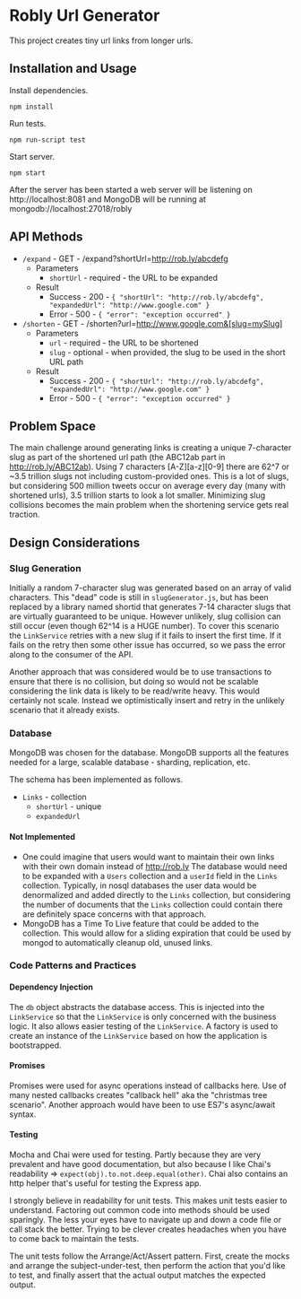 # Robly Url Generator
This project creates tiny url links from longer urls.

## Installation and Usage
Install dependencies.
```
npm install
```
Run tests.
```
npm run-script test
```
Start server.
```
npm start
```
After the server has been started a web server will be listening on http://localhost:8081 and MongoDB will be running at mongodb://localhost:27018/robly

## API Methods
- `/expand` - GET - /expand?shortUrl=http://rob.ly/abcdefg
  - Parameters
    - `shortUrl` - required - the URL to be expanded
  - Result
    - Success - 200 - `{ "shortUrl": "http://rob.ly/abcdefg", "expandedUrl": "http://www.google.com" }`
    - Error - 500 - `{ "error": "exception occurred" }`
- `/shorten` - GET - /shorten?url=http://www.google.com&[slug=mySlug]
  - Parameters
    - `url` - required - the URL to be shortened
    - `slug` - optional - when provided, the slug to be used in the short URL path
  - Result
    - Success - 200 - `{ "shortUrl": "http://rob.ly/abcdefg", "expandedUrl": "http://www.google.com" }`
    - Error - 500 - `{ "error": "exception occurred" }`

## Problem Space
The main challenge around generating links is creating a unique 7-character slug as part of the shortened url path (the ABC12ab part in http://rob.ly/ABC12ab).  Using 7 characters [A-Z][a-z][0-9] there are 62^7 or ~3.5 trillion slugs not including custom-provided ones.  This is a lot of slugs, but considering 500 million tweets occur on average every day (many with shortened urls), 3.5 trillion starts to look a lot smaller.  Minimizing slug collisions becomes the main problem when the shortening service gets real traction.

## Design Considerations

### Slug Generation
Initially a random 7-character slug was generated based on an array of valid characters.  This "dead" code is still in `slugGenerator.js`, but has been replaced by a library named shortid that generates 7-14 character slugs that are virtually guaranteed to be unique.  However unlikely, slug collision can still occur (even though 62^14 is a HUGE number).  To cover this scenario the `LinkService` retries with a new slug if it fails to insert the first time.  If it fails on the retry then some other issue has occurred, so we pass the error along to the consumer of the API.

Another approach that was considered would be to use transactions to ensure that there is no collision, but doing so would not be scalable considering the link data is likely to be read/write heavy.  This would certainly not scale.  Instead we optimistically insert and retry in the unlikely scenario that it already exists.

### Database
MongoDB was chosen for the database.  MongoDB supports all the features needed for a large, scalable database - sharding, replication, etc.

The schema has been implemented as follows.
- `Links` - collection
  - `shortUrl` - unique
  - `expandedUrl`

#### Not Implemented
- One could imagine that users would want to maintain their own links with their own domain instead of http://rob.ly  The database would need to be expanded with a `Users` collection and a `userId` field in the `Links` collection.  Typically, in nosql databases the user data would be denormalized and added directly to the `Links` collection, but considering the number of documents that the `Links` collection could contain there are definitely space concerns with that approach.
- MongoDB has a Time To Live feature that could be added to the collection.  This would allow for a sliding expiration that could be used by mongod to automatically cleanup old, unused links.

### Code Patterns and Practices

#### Dependency Injection
The `db` object abstracts the database access.  This is injected into the `LinkService` so that the `LinkService` is only concerned with the business logic.  It also allows easier testing of the `LinkService`.  A factory is used to create an instance of the `LinkService` based on how the application is bootstrapped.

#### Promises
Promises were used for async operations instead of callbacks here.  Use of many nested callbacks creates "callback hell" aka the "christmas tree scenario".  Another approach would have been to use ES7's async/await syntax.

#### Testing
Mocha and Chai were used for testing.  Partly because they are very prevalent and have good documentation, but also because I like Chai's readability => `expect(obj).to.not.deep.equal(other)`.  Chai also contains an http helper that's useful for testing the Express app.

I strongly believe in readability for unit tests.  This makes unit tests easier to understand.  Factoring out common code into methods should be used sparingly.  The less your eyes have to navigate up and down a code file or call stack the better.  Trying to be clever creates headaches when you have to come back to maintain the tests.

The unit tests follow the Arrange/Act/Assert pattern.  First, create the mocks and arrange the subject-under-test, then perform the action that you'd like to test, and finally assert that the actual output matches the expected output.
